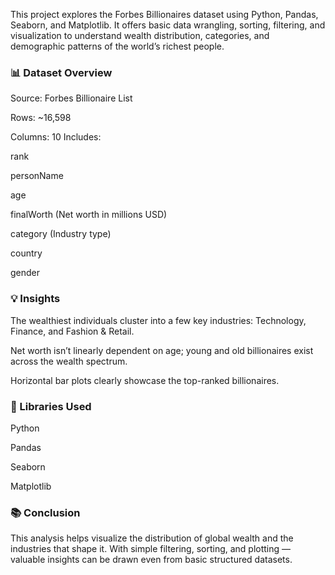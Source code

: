 This project explores the Forbes Billionaires dataset using Python, Pandas, Seaborn, and Matplotlib. It offers basic data wrangling, sorting, filtering, and visualization to understand wealth distribution, categories, and demographic patterns of the world’s richest people.

### 📊 Dataset Overview
Source: Forbes Billionaire List

Rows: ~16,598

Columns: 10
Includes:

rank

personName

age

finalWorth (Net worth in millions USD)

category (Industry type)

country

gender

### 💡 Insights
The wealthiest individuals cluster into a few key industries: Technology, Finance, and Fashion & Retail.

Net worth isn’t linearly dependent on age; young and old billionaires exist across the wealth spectrum.

Horizontal bar plots clearly showcase the top-ranked billionaires.

### 🔧 Libraries Used
Python

Pandas

Seaborn

Matplotlib

### 📚 Conclusion
This analysis helps visualize the distribution of global wealth and the industries that shape it. With simple filtering, sorting, and plotting — valuable insights can be drawn even from basic structured datasets.
